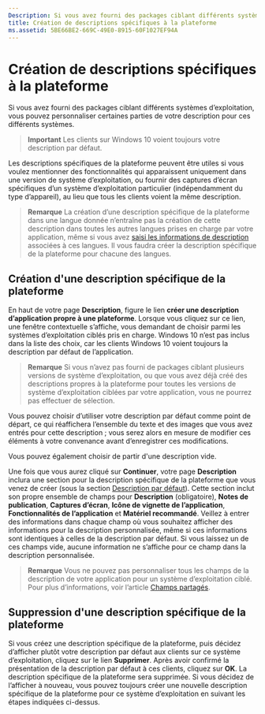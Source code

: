 ```yaml
---
Description: Si vous avez fourni des packages ciblant différents systèmes d’exploitation, vous pouvez personnaliser certaines parties de votre description pour ces différents systèmes.
title: Création de descriptions spécifiques à la plateforme
ms.assetid: 5BE66BE2-669C-49E0-8915-60F1027EF94A
---
```


# Création de descriptions spécifiques à la plateforme


Si vous avez fourni des packages ciblant différents systèmes d’exploitation, vous pouvez personnaliser certaines parties de votre description pour ces différents systèmes.

> **Important** Les clients sur Windows 10 voient toujours votre description par défaut.

Les descriptions spécifiques de la plateforme peuvent être utiles si vous voulez mentionner des fonctionnalités qui apparaissent uniquement dans une version de système d’exploitation, ou fournir des captures d’écran spécifiques d’un système d’exploitation particulier (indépendamment du type d’appareil), au lieu que tous les clients voient la même description.

> **Remarque** La création d’une description spécifique de la plateforme dans une langue donnée n’entraîne pas la création de cette description dans toutes les autres langues prises en charge par votre application, même si vous avez [saisi les informations de description](create-app-descriptions.md) associées à ces langues. Il vous faudra créer la description spécifique de la plateforme pour chacune des langues.

## Création d'une description spécifique de la plateforme


En haut de votre page **Description**, figure le lien **créer une description d’application propre à une plateforme**. Lorsque vous cliquez sur ce lien, une fenêtre contextuelle s’affiche, vous demandant de choisir parmi les systèmes d’exploitation ciblés pris en charge. Windows 10 n’est pas inclus dans la liste des choix, car les clients Windows 10 voient toujours la description par défaut de l’application.

> **Remarque** Si vous n’avez pas fourni de packages ciblant plusieurs versions de système d’exploitation, ou que vous avez déjà créé des descriptions propres à la plateforme pour toutes les versions de système d’exploitation ciblées par votre application, vous ne pourrez pas effectuer de sélection.

Vous pouvez choisir d’utiliser votre description par défaut comme point de départ, ce qui réaffichera l’ensemble du texte et des images que vous avez entrés pour cette description ; vous serez alors en mesure de modifier ces éléments à votre convenance avant d’enregistrer ces modifications.

Vous pouvez également choisir de partir d'une description vide.

Une fois que vous aurez cliqué sur **Continuer**, votre page **Description** inclura une section pour la description spécifique de la plateforme que vous venez de créer (sous la section [Description par défaut](create-app-descriptions.md#default-description-fields)). Cette section inclut son propre ensemble de champs pour **Description** (obligatoire), **Notes de publication**, **Captures d’écran**, **Icône de vignette de l’application**, **Fonctionnalités de l’application** et **Matériel recommandé**. Veillez à entrer des informations dans chaque champ où vous souhaitez afficher des informations pour la description personnalisée, même si ces informations sont identiques à celles de la description par défaut. Si vous laissez un de ces champs vide, aucune information ne s’affiche pour ce champ dans la description personnalisée.

> **Remarque** Vous ne pouvez pas personnaliser tous les champs de la description de votre application pour un système d’exploitation ciblé. Pour plus d’informations, voir l’article [Champs partagés](create-app-descriptions.md#shared-fields).

## Suppression d'une description spécifique de la plateforme


Si vous créez une description spécifique de la plateforme, puis décidez d’afficher plutôt votre description par défaut aux clients sur ce système d’exploitation, cliquez sur le lien **Supprimer**. Après avoir confirmé la présentation de la description par défaut à ces clients, cliquez sur **OK**. La description spécifique de la plateforme sera supprimée. Si vous décidez de l’afficher à nouveau, vous pouvez toujours créer une nouvelle description spécifique de la plateforme pour ce système d’exploitation en suivant les étapes indiquées ci-dessus.

 

 






<!--HONumber=Mar16_HO1-->


